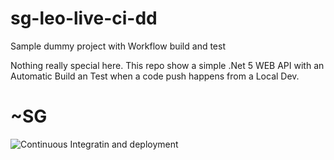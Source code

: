 # sg-leo-live-ci-dd
Sample dummy project with Workflow build and test

Nothing really special here. This repo show a simple .Net 5 WEB API with an Automatic Build an Test when a code push happens from a Local Dev.

# ~SG
![Continuous Integratin and deployment](https://github.com/ScottGeek/sg-leo-live-ci-dd/workflows/Continuous%20Integratin%20and%20deployment/badge.svg)
